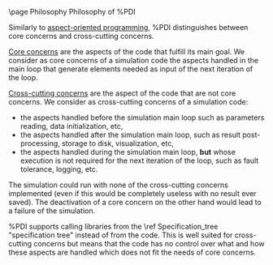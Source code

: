 \page Philosophy Philosophy of %PDI

Similarly to 
[aspect-oriented programming](https://en.wikipedia.org/wiki/Aspect-oriented_programming),
%PDI distinguishes between core concerns and cross-cutting concerns.

[Core concerns](https://en.wikipedia.org/wiki/Core_concern) are the aspects
of the code that fulfill its main goal.
We consider as core concerns of a simulation code the aspects handled in the
main loop that generate elements needed as input of the next iteration of the
loop.

[Cross-cutting concerns](https://en.wikipedia.org/wiki/Cross-cutting_concern)
are the aspect of the code that are not core concerns.
We consider as cross-cutting concerns of a simulation code:
* the aspects handled before the simulation main loop such as parameters
  reading, data initialization, etc,
* the aspects handled after the simulation main loop, such as result
  post-processing, storage to disk, visualization, etc,
* the aspects handled during the simulation main loop, **but** whose execution
  is not required for the next iteration of the loop, such as fault tolerance,
  logging, etc.

The simulation could run with none of the cross-cutting concerns implemented
(even if this would be completely useless with no result ever saved).
The deactivation of a core concern on the other hand would lead to a failure of
the simulation.

%PDI supports calling libraries from the 
\ref Specification_tree "specification tree" instead of from the code.
This is well suited for cross-cutting concerns but means that the code has no
control over what and how these aspects are handled which does not fit the needs
of core concerns.

